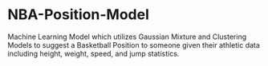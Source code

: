 # NBA-Position-Model
Machine Learning Model which utilizes Gaussian Mixture and Clustering Models to suggest a Basketball Position to someone given their athletic data including height, weight, speed, and jump statistics.
